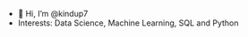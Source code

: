 - 👋 Hi, I’m @kindup7
- Interests: Data Science, Machine Learning, SQL and Python


<!---
kindup7/kindup7 is a ✨ special ✨ repository because its `README.md` (this file) appears on your GitHub profile.
You can click the Preview link to take a look at your changes.
--->
